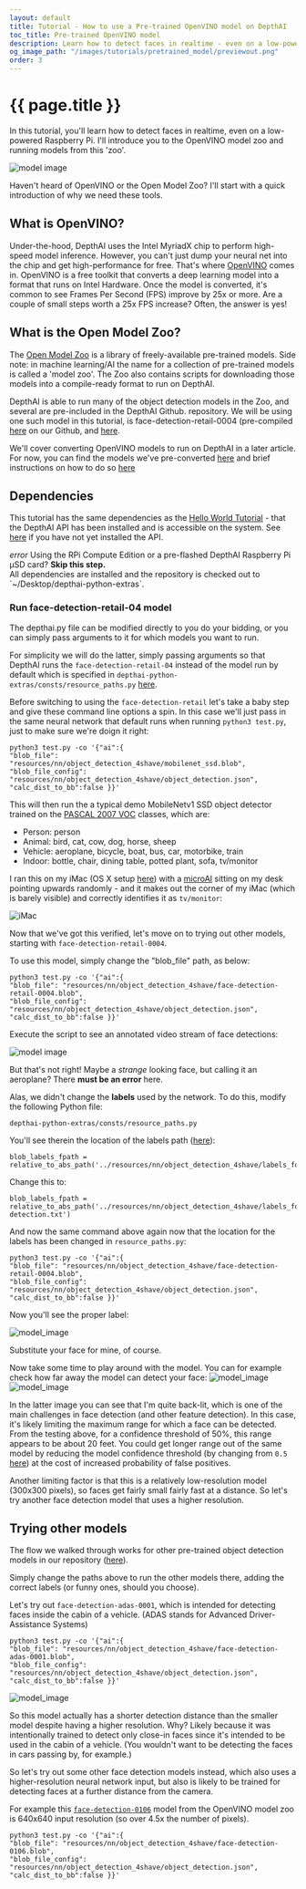 ```yaml
---
layout: default
title: Tutorial - How to use a Pre-trained OpenVINO model on DepthAI
toc_title: Pre-trained OpenVINO model
description: Learn how to detect faces in realtime - even on a low-powered Raspberry Pi - with a pre-trained model.
og_image_path: "/images/tutorials/pretrained_model/previewout.png"
order: 3
---
```


# {{ page.title }}

In this tutorial, you'll learn how to detect faces in realtime, even on a low-powered Raspberry Pi. I'll introduce you to the OpenVINO model zoo and running models from this 'zoo'.  

![model image](/images/tutorials/pretrained_model/previewout2.png)

Haven't heard of OpenVINO or the Open Model Zoo? I'll start with a quick introduction of why we need these tools.

## What is OpenVINO?

Under-the-hood, DepthAI uses the Intel MyriadX chip to perform high-speed model inference. However, you can't just dump your neural net into the chip and get high-performance for free. That's where [OpenVINO](https://docs.openvinotoolkit.org/) comes in. OpenVINO is a free toolkit that converts a deep learning model into a format that runs on Intel Hardware. Once the model is converted, it's common to see Frames Per Second (FPS) improve by 25x or more. Are a couple of small steps worth a 25x FPS increase? Often, the answer is yes!

## What is the Open Model Zoo?

The [Open Model Zoo](https://github.com/opencv/open_model_zoo) is a library of freely-available pre-trained models.  Side note: in machine learning/AI the name for a collection of pre-trained models is called a 'model zoo'. The Zoo also contains scripts for downloading those models into a compile-ready format to run on DepthAI.

DepthAI is able to run many of the object detection models in the Zoo, and several are pre-included in the DepthAI Github.   repository.  We will be using one such model in this tutorial, is face-detection-retail-0004 (pre-compiled [here](https://github.com/luxonis/depthai-python-extras/blob/master/resources/nn/object_detection_4shave/face-detection-retail-0004.blob) on our Github, and [here](https://docs.openvinotoolkit.org/2020.1/_models_intel_face_detection_retail_0004_description_face_detection_retail_0004.html).

We'll cover converting OpenVINO models to run on DepthAI in a later article.  For now, you can find the models we've pre-converted [here](https://github.com/luxonis/depthai-python-extras/tree/master/resources/nn) and brief instructions on how to do so [here](https://github.com/luxonis/depthai-python-extras#conversion-of-existing-trained-models-into-intel-movidius-binary-format)

## Dependencies

This tutorial has the same dependencies as the [Hello World Tutorial](/tutorials/hello_world#dependencies) - that the DepthAI API has been installed and is accessible on the system.  See [here](https://docs.luxonis.com/api/) if you have not yet installed the API.
<div class="alert alert-primary" role="alert">
<i class="material-icons">
error
</i>
  Using the RPi Compute Edition or a pre-flashed DepthAI Raspberry Pi µSD card? <strong>Skip this step.</strong><br/>
  <span class="small">All dependencies are installed and the repository is checked out to `~/Desktop/depthai-python-extras`.</span>
</div>

### Run face-detection-retail-04 model

The depthai.py file can be modified directly to you do your bidding, or you can simply pass arguments to it for which models you want to run.  

For simplicity we will do the latter, simply passing arguments so that DepthAI runs the `face-detection-retail-04` instead of the model run by default which is specified in `depthai-python-extras/consts/resource_paths.py` [here](https://github.com/luxonis/depthai-python-extras/blob/master/consts/resource_paths.py).

Before switching to using the `face-detection-retail` let's take a baby step and give these command line options a spin.  In this case we'll just pass in the same neural network that default runs when running `python3 test.py`, just to make sure we're doign it right:

```
python3 test.py -co '{"ai":{
"blob_file": "resources/nn/object_detection_4shave/mobilenet_ssd.blob",
"blob_file_config": "resources/nn/object_detection_4shave/object_detection.json",
"calc_dist_to_bb":false }}'
```
This will then run the a typical demo MobileNetv1 SSD object detector trained on the [PASCAL 2007 VOC](http://host.robots.ox.ac.uk/pascal/VOC/voc2007/) classes, which are:
* Person: person
* Animal: bird, cat, cow, dog, horse, sheep
* Vehicle: aeroplane, bicycle, boat, bus, car, motorbike, train
* Indoor: bottle, chair, dining table, potted plant, sofa, tv/monitor

I ran this on my iMac (OS X setup [here](https://docs.luxonis.com/api/#mac-os-x)) with a [microAI](https://shop.luxonis.com/products/bw1093) sitting on my desk pointing upwards randomly - and it makes out the corner of my iMac (which is barely visible) and correctly identifies it as `tv/monitor`:

![iMac](/images/tutorials/pretrained_model/tvmonitor.png)

Now that we've got this verified, let's move on to trying out other models, starting with `face-detection-retail-0004`.

To use this model, simply change the "blob_file" path, as below:
```
python3 test.py -co '{"ai":{
"blob_file": "resources/nn/object_detection_4shave/face-detection-retail-0004.blob",
"blob_file_config": "resources/nn/object_detection_4shave/object_detection.json",
"calc_dist_to_bb":false }}'
```
Execute the script to see an annotated video stream of face detections:

![model image](/images/tutorials/pretrained_model/aeroplane_face.png)

But that's not right!  Maybe a *strange* looking face, but calling it an aeroplane?  There **must be an error** here.

Alas, we didn't change the **labels** used by the network.  To do this, modify the following Python file:
```
depthai-python-extras/consts/resource_paths.py
```

You'll see therein the location of the labels path ([here](https://github.com/luxonis/depthai-python-extras/blob/cdb902179590f0e7b684dde994369e137794a2ef/consts/resource_paths.py#L14)):
```
blob_labels_fpath = relative_to_abs_path('../resources/nn/object_detection_4shave/labels_for_mobilenet_ssd.txt')
```

Change this to:
```
blob_labels_fpath = relative_to_abs_path('../resources/nn/object_detection_4shave/labels_for_face-detection.txt')
```

And now the same command above again now that the location for the labels has been changed in `resource_paths.py`:
```
python3 test.py -co '{"ai":{
"blob_file": "resources/nn/object_detection_4shave/face-detection-retail-0004.blob",
"blob_file_config": "resources/nn/object_detection_4shave/object_detection.json",
"calc_dist_to_bb":false }}'
```
Now you'll see the proper label:

![model_image](/images/tutorials/pretrained_model/pfs.png)

Substitute your face for mine, of course.

Now take some time to play around with the model.  You can for example check how far away the model can detect your face:
![model_image](/images/tutorials/pretrained_model/pfm.png)
![model_image](/images/tutorials/pretrained_model/pfl.png)

In the latter image you can see that I'm quite back-lit, which is one of the main challenges in face detection (and other feature detection). In this case, it's likely limiting the maximum range for which a face can be detected.  From the testing above, for a confidence threshold of 50%, this range appears to be about 20 feet.  You could get longer range out of the same model by reducing the model confidence threshold (by changing from `0.5` [here](https://github.com/luxonis/depthai/blob/cdb902179590f0e7b684dde994369e137794a2ef/depthai.py#L233)) at the cost of increased probability of false positives.

Another limiting factor is that this is a relatively low-resolution model (300x300 pixels), so faces get fairly small fairly fast at a distance.  So let's try another face detection model that uses a higher resolution.  

## Trying other models

The flow we walked through works for other pre-trained object detection models in our repository ([here](https://github.com/luxonis/depthai-python-extras/tree/master/resources/nn)).

Simply change the paths above to run the other models there, adding the correct labels (or funny ones, should you choose).

Let's try out `face-detection-adas-0001`, which is intended for detecting faces inside the cabin of a vehicle. (ADAS stands for Advanced Driver-Assistance Systems)

```
python3 test.py -co '{"ai":{
"blob_file": "resources/nn/object_detection_4shave/face-detection-adas-0001.blob",
"blob_file_config": "resources/nn/object_detection_4shave/object_detection.json",
"calc_dist_to_bb":false }}'
```

![model_image](/images/tutorials/pretrained_model/adas3.png)

So this model actually has a shorter detection distance than the smaller model despite having a higher resolution.  Why?  Likely because it was intentionally trained to detect only close-in faces since it's intended to be used in the cabin of a vehicle.  (You wouldn't want to be detecting the faces in cars passing by, for example.)

So let's try out some other face detection models instead, which also uses a higher-resolution neural network input, but also is likely to be trained for detecting faces at a further distance from the camera.

For example this [`face-detection-0106`](face-detection-0106) model from the OpenVINO model zoo is 640x640 input resolution (so over 4.5x the number of pixels).


```
python3 test.py -co '{"ai":{
"blob_file": "resources/nn/object_detection_4shave/face-detection-0106.blob",
"blob_file_config": "resources/nn/object_detection_4shave/object_detection.json",
"calc_dist_to_bb":false }}'
```
